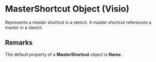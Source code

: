 
# MasterShortcut Object (Visio)

Represents a master shortcut in a stencil. A master shortcut references a master in a stencil.


## Remarks

The default property of a  **MasterShortcut** object is **Name** .

